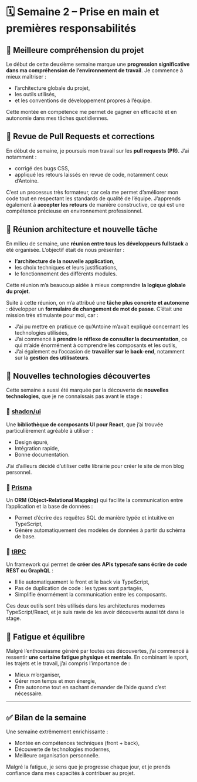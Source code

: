 # 🗓️ Semaine 2 – Prise en main et premières responsabilités

## 🧠 Meilleure compréhension du projet

Le début de cette deuxième semaine marque une **progression significative dans ma compréhension de l’environnement de travail**. Je commence à mieux maîtriser :
- l’architecture globale du projet,
- les outils utilisés,
- et les conventions de développement propres à l’équipe.

Cette montée en compétence me permet de gagner en efficacité et en autonomie dans mes tâches quotidiennes.

## 🔁 Revue de Pull Requests et corrections

En début de semaine, je poursuis mon travail sur les **pull requests (PR)**. J’ai notamment :
- corrigé des bugs CSS,
- appliqué les retours laissés en revue de code, notamment ceux d’Antoine.

C’est un processus très formateur, car cela me permet d’améliorer mon code tout en respectant les standards de qualité de l’équipe. J’apprends également à **accepter les retours** de manière constructive, ce qui est une compétence précieuse en environnement professionnel.

## 🧩 Réunion architecture et nouvelle tâche

En milieu de semaine, une **réunion entre tous les développeurs fullstack** a été organisée. L’objectif était de nous présenter :
- **l’architecture de la nouvelle application**,
- les choix techniques et leurs justifications,
- le fonctionnement des différents modules.

Cette réunion m’a beaucoup aidée à mieux comprendre **la logique globale du projet**.

Suite à cette réunion, on m’a attribué une **tâche plus concrète et autonome** : développer un **formulaire de changement de mot de passe**. C’était une mission très stimulante pour moi, car :
- J’ai pu mettre en pratique ce qu’Antoine m’avait expliqué concernant les technologies utilisées,
- J’ai commencé à **prendre le réflexe de consulter la documentation**, ce qui m’aide énormément à comprendre les composants et les outils,
- J’ai également eu l’occasion de **travailler sur le back-end**, notamment sur la **gestion des utilisateurs**.

## 🧰 Nouvelles technologies découvertes

Cette semaine a aussi été marquée par la découverte de **nouvelles technologies**, que je ne connaissais pas avant le stage :

### 🔹 [shadcn/ui](https://ui.shadcn.dev/)
Une **bibliothèque de composants UI pour React**, que j’ai trouvée particulièrement agréable à utiliser :
- Design épuré,
- Intégration rapide,
- Bonne documentation.

J’ai d’ailleurs décidé d’utiliser cette librairie pour créer le site de mon blog personnel.

### 🔹 [Prisma](https://www.prisma.io/)
Un **ORM (Object-Relational Mapping)** qui facilite la communication entre l’application et la base de données :
- Permet d’écrire des requêtes SQL de manière typée et intuitive en TypeScript,
- Génère automatiquement des modèles de données à partir du schéma de base.

### 🔹 [tRPC](https://trpc.io/)
Un framework qui permet de **créer des APIs typesafe sans écrire de code REST ou GraphQL** :
- Il lie automatiquement le front et le back via TypeScript,
- Pas de duplication de code : les types sont partagés,
- Simplifie énormément la communication entre les composants.

Ces deux outils sont très utilisés dans les architectures modernes TypeScript/React, et je suis ravie de les avoir découverts aussi tôt dans le stage.

## 🧘 Fatigue et équilibre

Malgré l’enthousiasme généré par toutes ces découvertes, j’ai commencé à ressentir **une certaine fatigue physique et mentale**. En combinant le sport, les trajets et le travail, j’ai compris l’importance de :
- Mieux m’organiser,
- Gérer mon temps et mon énergie,
- Être autonome tout en sachant demander de l’aide quand c’est nécessaire.

---

## ✅ Bilan de la semaine

Une semaine extrêmement enrichissante :
- Montée en compétences techniques (front + back),
- Découverte de technologies modernes,
- Meilleure organisation personnelle.

Malgré la fatigue, je sens que je progresse chaque jour, et je prends confiance dans mes capacités à contribuer au projet.


